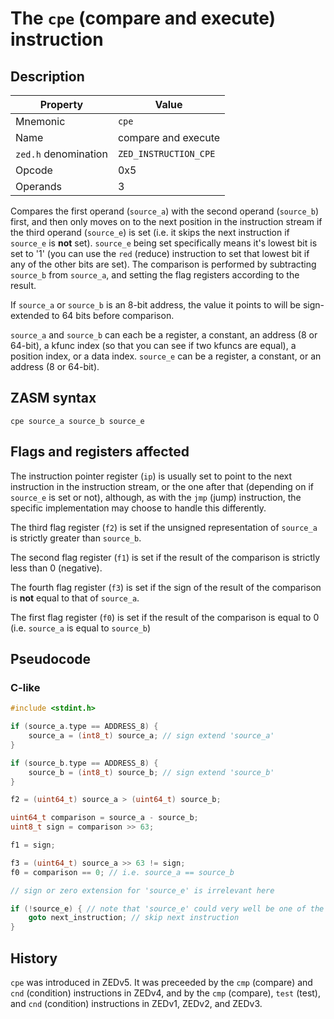 # The `cpe` (compare and execute) instruction

## Description

| Property             | Value                 |
|----------------------|-----------------------|
| Mnemonic             | `cpe`                 |
| Name                 | compare and execute   |
| `zed.h` denomination | `ZED_INSTRUCTION_CPE` |
| Opcode               | 0x5                   |
| Operands             | 3                     |

Compares the first operand (`source_a`) with the second operand (`source_b`) first, and then only moves on to the next position in the instruction stream if the third operand (`source_e`) is set (i.e. it skips the next instruction if `source_e` is **not** set). `source_e` being set specifically means it's lowest bit is set to '1' (you can use the `red` (reduce) instruction to set that lowest bit if any of the other bits are set). The comparison is performed by subtracting `source_b` from `source_a`, and setting the flag registers according to the result.

If `source_a` or `source_b` is an 8-bit address, the value it points to will be sign-extended to 64 bits before comparison.

`source_a` and `source_b` can each be a register, a constant, an address (8 or 64-bit), a kfunc index (so that you can see if two kfuncs are equal), a position index, or a data index.
`source_e` can be a register, a constant, or an address (8 or 64-bit).

## ZASM syntax

```zasm
cpe source_a source_b source_e
```

## Flags and registers affected

The instruction pointer register (`ip`) is usually set to point to the next instruction in the instruction stream, or the one after that (depending on if `source_e` is set or not), although, as with the `jmp` (jump) instruction, the specific implementation may choose to handle this differently.

The third flag register (`f2`) is set if the unsigned representation of `source_a` is strictly greater than `source_b`.

The second flag register (`f1`) is set if the result of the comparison is strictly less than 0 (negative).

The fourth flag register (`f3`) is set if the sign of the result of the comparison is **not** equal to that of `source_a`.

The first flag register (`f0`) is set if the result of the comparison is equal to 0 (i.e. `source_a` is equal to `source_b`)

## Pseudocode

### C-like

```c++
#include <stdint.h>

if (source_a.type == ADDRESS_8) {
	source_a = (int8_t) source_a; // sign extend 'source_a'
}

if (source_b.type == ADDRESS_8) {
	source_b = (int8_t) source_b; // sign extend 'source_b'
}

f2 = (uint64_t) source_a > (uint64_t) source_b;

uint64_t comparison = source_a - source_b;
uint8_t sign = comparison >> 63;

f1 = sign;

f3 = (uint64_t) source_a >> 63 != sign;
f0 = comparison == 0; // i.e. source_a == source_b

// sign or zero extension for 'source_e' is irrelevant here

if (!source_e) { // note that 'source_e' could very well be one of the flags just set
	goto next_instruction; // skip next instruction
}
```

## History

`cpe` was introduced in ZEDv5.
It was preceeded by the `cmp` (compare) and `cnd` (condition) instructions in ZEDv4, and by the `cmp` (compare), `test` (test), and `cnd` (condition) instructions in ZEDv1, ZEDv2, and ZEDv3.